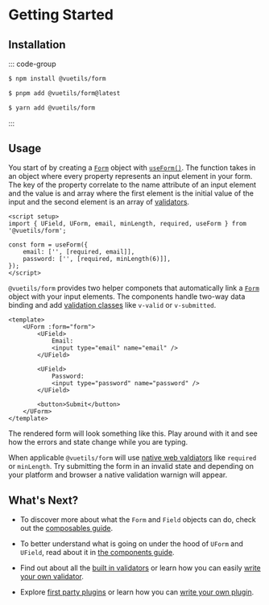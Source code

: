 # Getting Started

## Installation

::: code-group

```sh [npm]
$ npm install @vuetils/form
```

```sh [pnpm]
$ pnpm add @vuetils/form@latest
```

```sh [yarn]
$ yarn add @vuetils/form
```

:::

## Usage

You start of by creating a [`Form`](../api#form) object with [`useForm()`](../api#useForm). The function takes in an object where every property represents an input element in your form. The key of the property correlate to the name attribute of an input element and the value is and array where the first element is the initial value of the input and the second element is an array of [validators](../core-concepts/validators).

```vue
<script setup>
import { UField, UForm, email, minLength, required, useForm } from '@vuetils/form';

const form = useForm({
	email: ['', [required, email]],
	password: ['', [required, minLength(6)]],
});
</script>
```

`@vuetils/form` provides two helper componets that automatically link a [`Form`](../api#form) object with your input elements. The components handle two-way data binding and add [validation classes](../core-concepts/components#validation-classes) like `v-valid` or `v-submitted`.

```vue
<template>
	<UForm :form="form">
		<UField>
			Email:
			<input type="email" name="email" />
		</UField>

		<UField>
			Password:
			<input type="password" name="password" />
		</UField>

		<button>Submit</button>
	</UForm>
</template>
```

The rendered form will look something like this. Play around with it and see how the errors and state change while you are typing.

When applicable `@vuetils/form` will use [native web valdiators](https://developer.mozilla.org/en-US/docs/Learn/Forms/Form_validation#using_built-in_form_validation) like `required` or `minLength`. Try submitting the form in an invalid state and depending on your platform and browser a native validation warnign will appear.

<script setup>
import GettingStarted from './GettingStarted.vue'
</script>

<GettingStarted class="mt-12"/>

## What's Next?

- To discover more about what the `Form` and `Field` objects can do, check out the [composables guide](../core-concepts/).

- To better understand what is going on under the hood of `UForm` and `UField`, read about it in [the components guide](../core-concepts/components).

- Find out about all the [built in validators](../core-concepts/validators) or learn how you can easily [write your own validator](../core-concepts/validators#write-your-own-validator).

- Explore [first party plugins](../core-concepts/plugins) or learn how you can [write your own plugin](../core-concepts/plugins#write-your-own-plugin).
